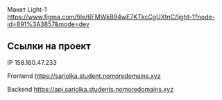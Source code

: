 ## 
Макет Light-1  
https://www.figma.com/file/6FMWkB94wE7KTkcCgUXtnC/light-1?node-id=891%3A3857&mode=dev


## Ссылки на проект

IP 158.160.47.233

Frontend https://sariolka.student.nomoredomains.xyz

Backend https://api.sariolka.students.nomoredomains.xyz

